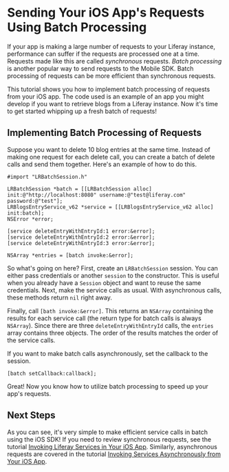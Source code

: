 # Sending Your iOS App's Requests Using Batch Processing 

If your app is making a large number of requests to your Liferay instance, 
performance can suffer if the requests are processed one at a time. Requests 
made like this are called *synchronous* requests. *Batch processing* is another 
popular way to send requests to the Mobile SDK. Batch processing of requests can 
be more efficient than synchronous requests.

This tutorial shows you how to implement batch processing of requests from your 
iOS app. The code used is an example of an app you might develop if you want to 
retrieve blogs from a Liferay instance. Now it's time to get started whipping up 
a fresh batch of requests!

## Implementing Batch Processing of Requests 

Suppose you want to delete 10 blog entries at the same time. Instead of making 
one request for each delete call, you can create a batch of delete calls and 
send them together. Here's an example of how to do this.

    #import "LRBatchSession.h"

    LRBatchSession *batch = [[LRBatchSession alloc] init:@"http://localhost:8080" username:@"test@liferay.com" password:@"test"];
    LRBlogsEntryService_v62 *service = [[LRBlogsEntryService_v62 alloc] init:batch];
    NSError *error;

    [service deleteEntryWithEntryId:1 error:&error];
    [service deleteEntryWithEntryId:2 error:&error];
    [service deleteEntryWithEntryId:3 error:&error];

    NSArray *entries = [batch invoke:&error];

So what's going on here? First, create an `LRBatchSession` session. You can 
either pass credentials or another `session` to the constructor. This is useful 
when you already have a `Session` object and want to reuse the same credentials. 
Next, make the service calls as usual. With asynchronous calls, these methods 
return `nil` right away.

Finally, call `[bath invoke:&error]`. This returns an `NSArray` containing the
results for each service call (the return type for batch calls is always 
`NSArray`). Since there are three `deleteEntryWithEntryId` calls, the `entries` 
array contains three objects. The order of the results matches the order of the 
service calls.

If you want to make batch calls asynchronously, set the callback to the session.

    [batch setCallback:callback];

Great! Now you know how to utilize batch processing to speed up your app's 
requests.

## Next Steps 

As you can see, it's very simple to make efficient service calls in batch using
the iOS SDK! If you need to review synchronous requests, see the tutorial 
[Invoking Liferay Services in Your iOS App](https://www-ldn.liferay.com/develop/tutorials/-/knowledge_base/invoking-liferay-services-ios-lp-6-2-develop-tutorial).
Similarly, asynchronous requests are covered in the tutorial 
[Invoking Services Asynchronously from Your iOS App](https://www-ldn.liferay.com/develop/tutorials/-/knowledge_base/invoking-services-asynchronously-ios-lp-6-2-develop-tutorial). 

